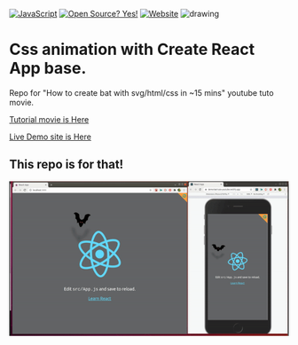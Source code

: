 [![JavaScript](https://img.shields.io/badge/--F7DF1E?logo=javascript&logoColor=000)](https://www.javascript.com/)
[![Open Source? Yes!](https://badgen.net/badge/Open%20Source%20%3F/Yes%21/blue?icon=github)](https://github.com/Naereen/badges/)
[![Website](https://i.imgur.com/xSu6S5v.png)](https://rodolphe-augusto.fr)
<img   src="https://badges.aleen42.com/src/react.svg" alt="drawing" height="20" width="65"/>

# Css animation with Create React App base.

Repo for "How to create bat with svg/html/css in ~15 mins" youtube tuto movie.

[Tutorial movie is Here](https://youtu.be/nEcJP_wdD8g)

[Live Demo site is Here](https://demo-bat-tuto-youtube.netlify.app/)

## This repo is for that!

![bat-tutorial](/demo.gif)



